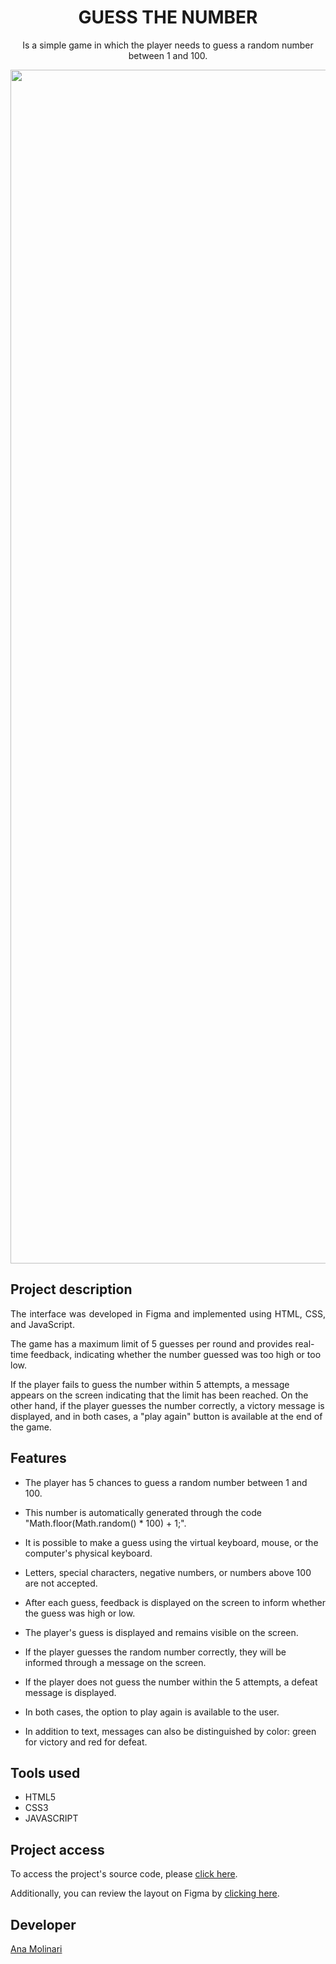 <h1 align="center">GUESS THE NUMBER</h1>

<p align="center">
Is a simple game in which the player needs to guess a random number between 1 and 100.

<div align="center">
<img width="1910" alt="guess-the-number-ana-molinari" src="https://user-images.githubusercontent.com/121121296/230516979-d3e54ec0-a9d5-494f-aad4-d36ea6ec25bb.png">
</div>

## Project description

<p align="justify">
The interface was developed in Figma and implemented using HTML, CSS, and JavaScript.

The game has a maximum limit of 5 guesses per round and provides real-time feedback, indicating whether the number guessed was too high or too low.

If the player fails to guess the number within 5 attempts, a message appears on the screen indicating that the limit has been reached. On the other hand, if the player guesses the number correctly, a victory message is displayed, and in both cases, a "play again" button is available at the end of the game.

## Features

- The player has 5 chances to guess a random number between 1 and 100.

- This number is automatically generated through the code "Math.floor(Math.random() * 100) + 1;".

- It is possible to make a guess using the virtual keyboard, mouse, or the computer's physical keyboard.

- Letters, special characters, negative numbers, or numbers above 100 are not accepted.

- After each guess, feedback is displayed on the screen to inform whether the guess was high or low.

- The player's guess is displayed and remains visible on the screen.

- If the player guesses the random number correctly, they will be informed through a message on the screen.

- If the player does not guess the number within the 5 attempts, a defeat message is displayed.

- In both cases, the option to play again is available to the user.

- In addition to text, messages can also be distinguished by color: green for victory and red for defeat.

## Tools used

- HTML5
- CSS3
- JAVASCRIPT

###

## Project access

To access the project's source code, please <a href="https://anamolinari.github.io/guess-the-number/" target="_blank">click here</a>.

Additionally, you can review the layout on Figma by <a href="https://www.figma.com/file/TcXf4Jt6YATA25ydFsWOXn/Guess-The-Number---Game?type=design&node-id=0%3A1&mode=dev&t=yMCdeae55F9DxwKR-1" target="_blank">clicking here</a>.

## Developer
[Ana Molinari](https://www.linkedin.com/in/anahmolinari/)


